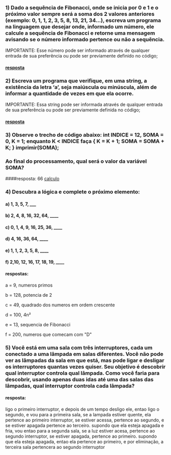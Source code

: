 ### 1) Dado a sequência de Fibonacci, onde se inicia por 0 e 1 e o próximo valor sempre será a soma dos 2 valores anteriores (exemplo: 0, 1, 1, 2, 3, 5, 8, 13, 21, 34...), escreva um programa na linguagem que desejar onde, informado um número, ele calcule a sequência de Fibonacci e retorne uma mensagem avisando se o número informado pertence ou não a sequência.

IMPORTANTE: Esse número pode ser informado através de qualquer entrada de sua preferência ou pode ser previamente definido no código;

#### [resposta](questoes/primeiraFibonacci.go)

### 2) Escreva um programa que verifique, em uma string, a existência da letra ‘a’, seja maiúscula ou minúscula, além de informar a quantidade de vezes em que ela ocorre.

IMPORTANTE: Essa string pode ser informada através de qualquer entrada de sua preferência ou pode ser previamente definida no código;

#### [resposta](questoes/segundaContarA.go)

### 3) Observe o trecho de código abaixo: int INDICE = 12, SOMA = 0, K = 1; enquanto K < INDICE faça { K = K + 1; SOMA = SOMA + K; } imprimir(SOMA);

### Ao final do processamento, qual será o valor da variável SOMA?

####resposta: 
66
[calculo](questoes/terceiraCalculo.go)

### 4) Descubra a lógica e complete o próximo elemento:
#### a) 1, 3, 5, 7, ___      
#### b) 2, 4, 8, 16, 32, 64, ____
#### c) 0, 1, 4, 9, 16, 25, 36, ____
#### d) 4, 16, 36, 64, ____
#### e) 1, 1, 2, 3, 5, 8, ____
#### f) 2,10, 12, 16, 17, 18, 19, ____


#### respostas:
a = 9, numeros primos

b = 128, potencia de 2

c = 49, quadrado dos numeros em ordem crescente

d = 100, 4n²

e = 13, sequencia de Fibonacci

f = 200, numeros que comecam com "D"


### 5) Você está em uma sala com três interruptores, cada um conectado a uma lâmpada em salas diferentes. Você não pode ver as lâmpadas da sala em que está, mas pode ligar e desligar os interruptores quantas vezes quiser. Seu objetivo é descobrir qual interruptor controla qual lâmpada. Como você faria para descobrir, usando apenas duas idas até uma das salas das lâmpadas, qual interruptor controla cada lâmpada? 

#### resposta:
ligo o primeiro interruptor, e depois de um tempo desligo ele, entao ligo o segundo, e vou para a primeira sala, se a lampada estiver quente, ela pertence ao primeiro interruptor, se estiver acessa, pertence ao segundo, e se estiver apagada pertence ao terceiro. supondo que ela esteja apagada e fria, vou entao para a segunda sala, se a luz estiver acesa, pertence ao segundo interruptor, se estiver apagada, pertence ao primeiro. supondo que ela esteja apagada, entao ela pertence ao primeiro, e por eliminação, a terceira sala pertencera ao segundo interruptor